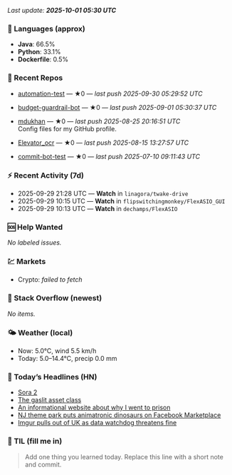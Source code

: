 

<!-- DAILY-SECTION:START -->
_Last update: **2025-10-01 05:30 UTC**_


### 🧪 Languages (approx)
- **Java**: 66.5%
- **Python**: 33.1%
- **Dockerfile**: 0.5%

### 🔧 Recent Repos
- [automation-test](https://github.com/mdukhan/automation-test) — ★0 — _last push 2025-09-30 05:29:52 UTC_  
  
- [budget-guardrail-bot](https://github.com/mdukhan/budget-guardrail-bot) — ★0 — _last push 2025-09-01 05:30:37 UTC_  
  
- [mdukhan](https://github.com/mdukhan/mdukhan) — ★0 — _last push 2025-08-25 20:16:51 UTC_  
  Config files for my GitHub profile.
- [Elevator_ocr](https://github.com/mdukhan/Elevator_ocr) — ★0 — _last push 2025-08-15 13:27:57 UTC_  
  
- [commit-bot-test](https://github.com/mdukhan/commit-bot-test) — ★0 — _last push 2025-07-10 09:11:43 UTC_  
  

### ⚡ Recent Activity (7d)
- 2025-09-29 21:28 UTC — **Watch** in `linagora/twake-drive`
- 2025-09-29 10:15 UTC — **Watch** in `flipswitchingmonkey/FlexASIO_GUI`
- 2025-09-29 10:13 UTC — **Watch** in `dechamps/FlexASIO`

### 🆘 Help Wanted
_No labeled issues._

### 💹 Markets
- Crypto: _failed to fetch_

### 🧩 Stack Overflow (newest)
_No items._

### 🌤️ Weather (local)
- Now: 5.0°C, wind 5.5 km/h
- Today: 5.0–14.4°C, precip 0.0 mm

### 📰 Today’s Headlines (HN)
- [Sora 2](https://github.com/google/cdc-file-transfer)
- [The gaslit asset class](https://openai.com/index/sora-2/)
- [An informational website about why I went to prison](https://blog.dshr.org/2025/09/the-gaslit-asset-class.html)
- [NJ theme park puts animatronic dinosaurs on Facebook Marketplace](https://prison.josh.mn/)
- [Imgur pulls out of UK as data watchdog threatens fine](https://gizmodo.com/new-jersey-theme-park-puts-animatronic-dinosaurs-on-facebook-marketplace-as-it-shuts-down-2000664489)

### 🧠 TIL (fill me in)
> Add one thing you learned today. Replace this line with a short note and commit.

<!-- DAILY-SECTION:END -->
